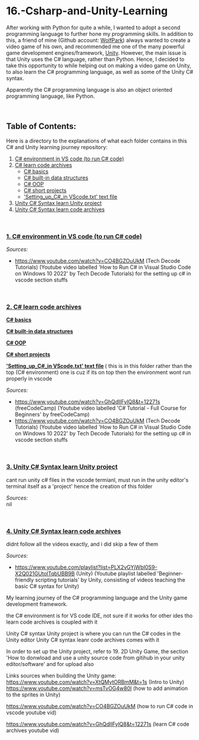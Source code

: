 # 16.-Csharp-and-Unity-Learning
After working with Python for quite a while, I wanted to adopt a second programming language to further hone my programming skills. In addition to this, a friend of mine (Github account: [WolfPark](https://github.com/wolfparktaerim)) always wanted to create a video game of his own, and recommended me one of the many powerful game development engines/framework, [Unity](https://unity.com/download). However, the main issue is that Unity uses the C# language, rather than Python. Hence, I decided to take this opportunity to while helping out on making a video game on Unity, to also learn the C# programming language, as well as some of the Unity C# syntax.

Apparently the C# programming language is also an object oriented programming language, like Python.

<br>

## Table of Contents:
Here is a directory to the explanations of what each folder contains in this C# and Unity learning journey repository:
1. [C# environment in VS code (to run C# code)](#csharpenvironmentinvscode)  
2. [C# learn code archives](#csharpcodearchives)
   + [C# basics](#csharpbasics)
   + [C# built-in data structures](#csharpbuiltindatastructures)
   + [C# OOP](#csharpoop)
   + [C# short projects](#csharpshortprojects)
   + ['Setting_up_C#_in VScode.txt' text file](#settingupcsharpinvscode)
3. [Unity C# Syntax learn Unity project](#unitycsharpsyntaxlearnunityproject)  
4. [Unity C# Syntax learn code archives](#unitycsharpsyntaxlearncodearchives)  

<br>

### [1. C# environment in VS code (to run C# code)](https://github.com/WindJammer6/16.-Csharp-and-Unity-Learning/tree/main/C%23%20environment%20in%20VS%20code%20(to%20run%20C%23%20code)) <a name = "csharpenvironmentinvscode"></a>

*Sources:*  
+ https://www.youtube.com/watch?v=CO4BGZOuUkM (Tech Decode Tutorials) (Youtube video labelled 'How to Run C# in Visual Studio Code on Windows 10 2022' by Tech Decode Tutorials) for the setting up c# in vscode section stuffs   

<br>

### [2. C# learn code archives](https://github.com/WindJammer6/16.-Csharp-and-Unity-Learning/tree/main/C%23%20learn%20code%20archives) <a name = "csharpcodearchives"></a>
**[C# basics](https://github.com/WindJammer6/16.-Csharp-and-Unity-Learning/tree/main/C%23%20learn%20code%20archives/1.%20C%23%20basics) <a name = "csharpbasics"></a>**

**[C# built-in data structures](https://github.com/WindJammer6/16.-Csharp-and-Unity-Learning/tree/main/C%23%20learn%20code%20archives/2.%20C%23%20built-in%20data%20structures) <a name = "csharpbuiltindatastructures"></a>**

**[C# OOP](https://github.com/WindJammer6/16.-Csharp-and-Unity-Learning/tree/main/C%23%20learn%20code%20archives/3.%20C%23%20OOP) <a name = "csharpoop"></a>**

**[C# short projects](https://github.com/WindJammer6/16.-Csharp-and-Unity-Learning/tree/main/C%23%20learn%20code%20archives/4.%20C%23%20short%20projects) <a name = "csharpshortprojects"></a>**

**['Setting_up_C#_in VScode.txt' text file](https://github.com/WindJammer6/16.-Csharp-and-Unity-Learning/blob/main/C%23%20learn%20code%20archives/Setting_up_C%23_in%20VScode.txt) <a name = "#settingupcsharpinvscode"></a>** ( this is in this folder rather than the top (C# environment) one is cuz if its on top then the environment wont run properly in vscode

*Sources:*  
+ https://www.youtube.com/watch?v=GhQdlIFylQ8&t=12271s (freeCodeCamp) (Youtube video labelled 'C# Tutorial - Full Course for Beginners' by freeCodeCamp)  
+ https://www.youtube.com/watch?v=CO4BGZOuUkM (Tech Decode Tutorials) (Youtube video labelled 'How to Run C# in Visual Studio Code on Windows 10 2022' by Tech Decode Tutorials) for the setting up c# in vscode section stuffs  
  
<br>

### [3. Unity C# Syntax learn Unity project](https://github.com/WindJammer6/16.-Csharp-and-Unity-Learning/tree/main/Unity%20C%23%20Syntax%20learn%20Unity%20project) <a name = "unitycsharpsyntaxlearnunityproject"></a>
cant run unity c# files in the vscode termianl, must run in the unity editor's terminal itself as a 'project' hence the creation of this folder

*Sources:*  
nil

<br>

### [4. Unity C# Syntax learn code archives](https://github.com/WindJammer6/16.-Csharp-and-Unity-Learning/tree/main/Unity%20C%23%20Syntax%20learn%20code%20archives) <a name = "unitycsharpsyntaxlearncodearchives"></a>  
didnt follow all the videos exactly, and i did skip a few of them

*Sources:*  
+ https://www.youtube.com/playlist?list=PLX2vGYjWbI0S9-X2Q021GUtolTqbUBB9B (Unity) (Youtube playlist labelled 'Beginner-friendly scripting tutorials' by Unity, consisting of videos teaching the basic C# syntax for Unity)   


My learning journey of the C# programming language and the Unity game development framework.

the C# environment is for VS code IDE, not sure if it works for other ides tho
learn code archives is coupled with it


Unity C# syntax Unity project is where you can run the C# codes in the Unity editor
Unity C# syntax leanr code archives comes with it

In order to set up the Unity project, refer to 19. 2D Unity Game, the section 'How to donwload and use a unity source code from gitihub in your unity editor/software' and for upload also


Links sources when building the Unity game: https://www.youtube.com/watch?v=XtQMytORBmM&t=1s (Intro to Unity)  
https://www.youtube.com/watch?v=msTvOG4w80I (how to add animation to the sprites in Unity)

https://www.youtube.com/watch?v=CO4BGZOuUkM (how to run C# code in vscode youtube vid)

https://www.youtube.com/watch?v=GhQdlIFylQ8&t=12271s (learn C# code archives youtube vid)
